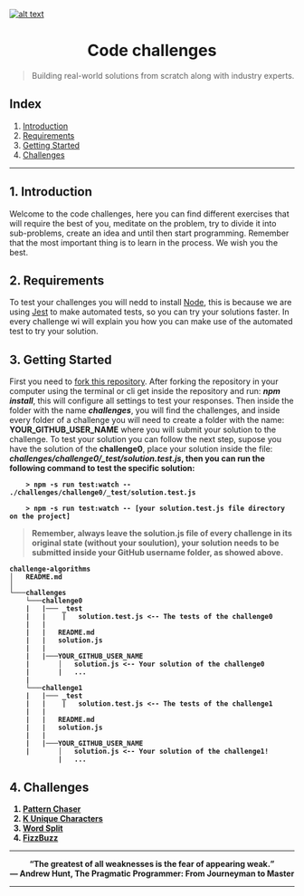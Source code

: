 <a href="https://www.core-code.io/">

![alt text](https://uploads-ssl.webflow.com/5eb2f56932c3562feab232e3/5f73550d00249e7e96c9f3de_Logo.png "corecodeio")

</a>

<h1 align="center">Code challenges</h1> 

>Building real-world solutions
from scratch along with
industry experts.


## Index

1. [Introduction](#1-introduction)
2. [Requirements](#2-requirements)
3. [Getting Started](#3-getting-started)
4. [Challenges](#4-challenges)
------

## 1. Introduction
<p>Welcome to the code challenges, here you can find different exercises that will require the best of you, meditate on the problem, try to divide it into sub-problems, create an idea and until then start programming. Remember that the most important thing is to learn in the process. We wish you the best.</p>

## 2. Requirements
<p>To test your challenges you will nedd to install <a href="https://nodejs.org/en/">Node</a>, this is because we are using <a href="https://jestjs.io/">Jest</a> to make automated tests, so you can try your solutions faster. In every challenge wi will explain you how you can make use of the automated test to try your solution.</p>

## 3. Getting Started
<p>First you need to <a href="https://docs.github.com/en/free-pro-team@latest/github/getting-started-with-github/fork-a-repo">fork this repository</a>. After forking the repository in your computer using the terminal or cli get inside the repository and run: <b><i>npm install</i></b>, this will configure all settings to test your responses. Then inside the folder with the name <b><i>challenges</i></b>, you will find the challenges, and inside every folder of a challenge you will need to create a folder with the name: <b>YOUR_GITHUB_USER_NAME</b> where you will submit your solution to the challenge. 
To test your solution you can follow the next step, supose you have the solution of the <b>challenge0</b>, place your solution inside the file: <b><i>challenges/challenge0/_test/solution.test.js</i><b>, then you can run the following command to test the specific solution:

```console
    > npm -s run test:watch -- ./challenges/challenge0/_test/solution.test.js
```
```console
    > npm -s run test:watch -- [your solution.test.js file directory on the project]
```

>Remember, always leave the **solution.js** file of every challenge in its original state (without your soulution), your solution needs to be submitted inside your GitHub username folder, as showed above. 

```
challenge-algorithms
│   README.md
│   
└───challenges
    └───challenge0
    |   |─── _test
    |   |    |   solution.test.js <-- The tests of the challenge0
    |   |   
    |   |   README.md
    |   |   solution.js
    |   |
    |   |───YOUR_GITHUB_USER_NAME
    |       │   solution.js <-- Your solution of the challenge0
    |       |   ...
    |
    └───challenge1
    |   |─── _test
    |   |    |   solution.test.js <-- The tests of the challenge1
    |   |   
    |   |   README.md
    |   |   solution.js
    |   |
    |   |───YOUR_GITHUB_USER_NAME
    |       │   solution.js <-- Your solution of the challenge1!
            |   ...
```

## 4. Challenges

1. [Pattern Chaser](challenges/pattern_chaser)
2. [K Unique Characters](challenges/k_unique_characters)
3. [Word Split](challenges/word_split)
4. [FizzBuzz](challenges/fizzbuzz)


---

<p align="center">
<q>The greatest of all weaknesses is the fear of appearing weak.</q>
<br>
― Andrew Hunt, The Pragmatic Programmer: From Journeyman to Master
</p>

---